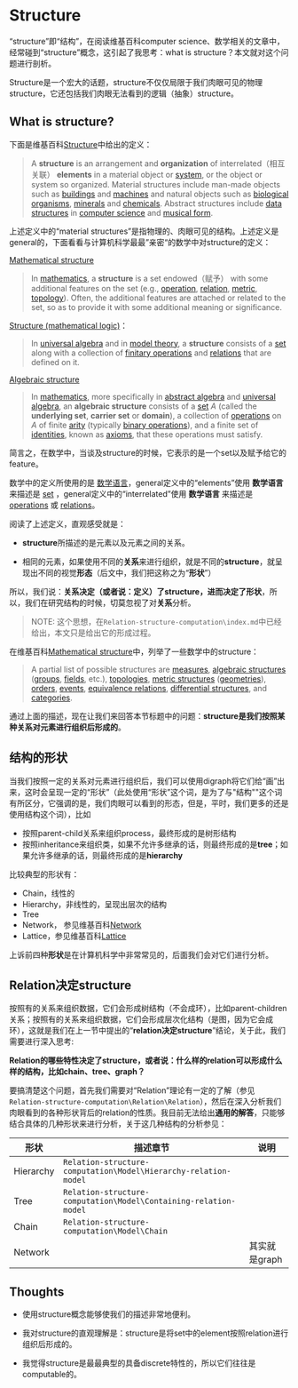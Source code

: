 # Structure

“structure”即“结构”，在阅读维基百科computer science、数学相关的文章中，经常碰到“structure”概念，这引起了我思考：what is structure？本文就对这个问题进行剖析。

Structure是一个宏大的话题，structure不仅仅局限于我们肉眼可见的物理structure，它还包括我们肉眼无法看到的逻辑（抽象）structure。

## What is structure?

下面是维基百科[Structure](https://en.wikipedia.org/wiki/Structure)中给出的定义：

> A **structure** is an arrangement and **organization** of interrelated（相互关联） **elements** in a material object or [system](https://en.wikipedia.org/wiki/System), or the object or system so organized. Material structures include man-made objects such as [buildings](https://en.wikipedia.org/wiki/Building) and [machines](https://en.wikipedia.org/wiki/Machine) and natural objects such as [biological organisms](https://en.wikipedia.org/wiki/Organism), [minerals](https://en.wikipedia.org/wiki/Mineral) and [chemicals](https://en.wikipedia.org/wiki/Chemical_substance). Abstract structures include [data structures](https://en.wikipedia.org/wiki/Data_structure) in [computer science](https://en.wikipedia.org/wiki/Computer_science) and [musical form](https://en.wikipedia.org/wiki/Musical_form). 

上述定义中的“material structures”是指物理的、肉眼可见的结构。上述定义是general的，下面看看与计算机科学最最”亲密“的数学中对structure的定义：

[Mathematical structure](https://en.wikipedia.org/wiki/Mathematical_structure)

> In [mathematics](https://en.wikipedia.org/wiki/Mathematics), a **structure** is a set endowed（赋予） with some additional features on the set (e.g., [operation](https://en.wikipedia.org/wiki/Operation_(mathematics)), [relation](https://en.wikipedia.org/wiki/Relation_(math)), [metric](https://en.wikipedia.org/wiki/Metric_(mathematics)), [topology](https://en.wikipedia.org/wiki/Topology#Topologies_on_sets)). Often, the additional features are attached or related to the set, so as to provide it with some additional meaning or significance.

[Structure (mathematical logic)](https://en.wikipedia.org/wiki/Structure_(mathematical_logic))：

> In [universal algebra](https://en.wikipedia.org/wiki/Universal_algebra) and in [model theory](https://en.wikipedia.org/wiki/Model_theory), a **structure** consists of a [set](https://en.wikipedia.org/wiki/Set_(mathematics)) along with a collection of [finitary operations](https://en.wikipedia.org/wiki/Finitary) and [relations](https://en.wikipedia.org/wiki/Finitary_relation) that are defined on it.

[Algebraic structure](https://en.wikipedia.org/wiki/Algebraic_structure)

> In [mathematics](https://en.wikipedia.org/wiki/Mathematics), more specifically in [abstract algebra](https://en.wikipedia.org/wiki/Abstract_algebra) and [universal algebra](https://en.wikipedia.org/wiki/Universal_algebra), an **algebraic structure** consists of a [set](https://en.wikipedia.org/wiki/Set_(mathematics)) *A* (called the **underlying set**, **carrier set** or **domain**), a collection of [operations](https://en.wikipedia.org/wiki/Operation_(mathematics)) on *A* of finite [arity](https://en.wikipedia.org/wiki/Arity) (typically [binary operations](https://en.wikipedia.org/wiki/Binary_operation)), and a finite set of [identities](https://en.wikipedia.org/wiki/Identity_(mathematics)), known as [axioms](https://en.wikipedia.org/wiki/Axiom#Non-logical_axioms), that these operations must satisfy. 

简言之，在数学中，当谈及structure的时候，它表示的是一个set以及赋予给它的feature。

数学中的定义所使用的是 [数学语言](https://en.wikipedia.org/wiki/Language_of_mathematics)，general定义中的“elements”使用 **数学语言** 来描述是  [set](https://en.wikipedia.org/wiki/Set_(mathematics)) ，general定义中的“interrelated”使用 **数学语言** 来描述是 [operations](https://en.wikipedia.org/wiki/Operation_(mathematics)) 或 [relations](https://en.wikipedia.org/wiki/Finitary_relation)。

阅读了上述定义，直观感受就是：

- **structure**所描述的是元素以及元素之间的关系。

- 相同的元素，如果使用不同的**关系**来进行组织，就是不同的**structure**，就呈现出不同的视觉**形态**（后文中，我们把这称之为“**形状**”）

所以，我们说：**关系决定（或者说：定义）了structure，进而决定了形状**，所以，我们在研究结构的时候，切莫忽视了对**关系**分析。

> NOTE: 这个思想，在`Relation-structure-computation\index.md`中已经给出，本文只是给出它的形成过程。

在维基百科[Mathematical structure](https://en.wikipedia.org/wiki/Mathematical_structure)中，列举了一些数学中的structure：

> A partial list of possible structures are [measures](https://en.wikipedia.org/wiki/Measure_theory), [algebraic structures](https://en.wikipedia.org/wiki/Algebraic_structure) ([groups](https://en.wikipedia.org/wiki/Group_(mathematics)), [fields](https://en.wikipedia.org/wiki/Field_(mathematics)), etc.), [topologies](https://en.wikipedia.org/wiki/Topology), [metric structures](https://en.wikipedia.org/wiki/Metric_space) ([geometries](https://en.wikipedia.org/wiki/Geometry)), [orders](https://en.wikipedia.org/wiki/Order_theory), [events](https://en.wikipedia.org/wiki/Event_structure), [equivalence relations](https://en.wikipedia.org/wiki/Equivalence_relation), [differential structures](https://en.wikipedia.org/wiki/Differential_structure), and [categories](https://en.wikipedia.org/wiki/Category_(category_theory)).

通过上面的描述，现在让我们来回答本节标题中的问题：**structure是我们按照某种关系对元素进行组织后形成的**。



## 结构的形状

当我们按照一定的关系对元素进行组织后，我们可以使用digraph将它们给“画”出来，这时会呈现一定的“形状”（此处使用“形状”这个词，是为了与"结构""这个词有所区分，它强调的是，我们肉眼可以看到的形态，但是，平时，我们更多的还是使用结构这个词），比如

- 按照parent-child关系来组织process，最终形成的是树形结构
- 按照inheritance来组织类，如果不允许多继承的话，则最终形成的是**tree**；如果允许多继承的话，则最终形成的是**hierarchy**

比较典型的形状有：

- Chain，线性的
- Hierarchy，非线性的，呈现出层次的结构
- Tree
- Network， 参见维基百科[Network](https://en.wikipedia.org/wiki/Complex_network)
- Lattice，参见维基百科[Lattice](https://en.wikipedia.org/wiki/Lattice_(order))

上诉前四种**形状**是在计算机科学中非常常见的，后面我们会对它们进行分析。

## Relation决定structure

按照有的关系来组织数据，它们会形成树结构（不会成环），比如parent-children关系；按照有的关系来组织数据，它们会形成层次化结构（是图，因为它会成环），这就是我们在上一节中提出的“**relation决定structure**”结论，关于此，我们需要进行深入思考:

**Relation的哪些特性决定了structure，或者说：什么样的relation可以形成什么样的结构，比如chain、tree、graph？**

要搞清楚这个问题，首先我们需要对“Relation”理论有一定的了解（参见`Relation-structure-computation\Relation\Relation`），然后在深入分析我们肉眼看到的各种形状背后的relation的性质。我目前无法给出**通用的解答**，只能够结合具体的几种形状来进行分析，关于这几种结构的分析参见：

| 形状      | 描述章节                                                     | 说明          |
| --------- | ------------------------------------------------------------ | ------------- |
| Hierarchy | `Relation-structure-computation\Model\Hierarchy-relation-model` |               |
| Tree      | `Relation-structure-computation\Model\Containing-relation-model` |               |
| Chain     | `Relation-structure-computation\Model\Chain`                 |               |
| Network   |                                                              | 其实就是graph |



## Thoughts

- 使用structure概念能够使我们的描述非常地便利。

- 我对structure的直观理解是：structure是将set中的element按照relation进行组织后形成的。

- 我觉得structure是最最典型的具备discrete特性的，所以它们往往是computable的。

